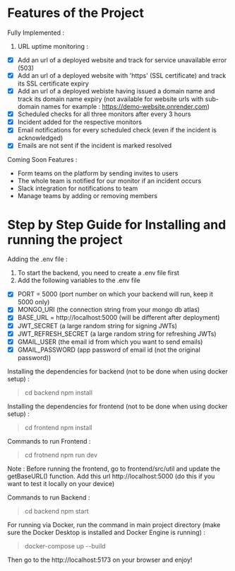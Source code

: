 # Features of the Project

Fully Implemented :
1. URL uptime monitoring :
- [x] Add an url of a deployed website and track for service unavailable error (503)
- [x] Add an url of a deployed website with 'https' (SSL certificate) and track its SSL certificate expiry
- [x] Add an url of a deployed webiste having issued a domain name and track its domain name expiry (not available for website urls with sub-domain names for example : https://demo-website.onrender.com)
- [x] Scheduled checks for all three monitors after every 3 hours
- [x] Incident added for the respective monitors
- [x] Email notifications for every scheduled check (even if the incident is acknowledged)
- [x] Emails are not sent if the incident is marked resolved

Coming Soon Features :
- Form teams on the platform by sending invites to users
- The whole team is notified for our monitor if an incident occurs
- Slack integration for notifications to team
- Manage teams by adding or removing members


# Step by Step Guide for Installing and running the project

Adding the .env file :
1. To start the backend, you need to create a .env file first
2. Add the following variables to the .env file
- [x] PORT = 5000 (port number on which your backend will run, keep it 5000 only)
- [x] MONGO_URI (the connection string from your mongo db atlas)
- [x] BASE_URL = http://localhost:5000 (will be different after deployment)
- [x] JWT_SECRET (a large random string for signing JWTs)
- [x] JWT_REFRESH_SECRET (a large random string for refreshing JWTs)
- [x] GMAIL_USER (the email id from which you want to send emails)
- [x] GMAIL_PASSWORD (app password of email id (not the original password))

Installing the dependencies for backend (not to be done when using docker setup) :
> cd backend
> npm install

Installing the dependencies for frontend (not to be done when using docker setup) :
> cd frontend
> npm install

Commands to run Frontend :
> cd frotnend
> npm run dev

Note : Before running the frontend, go to frontend/src/util and update the getBaseURL() function. Add this url http://localhost:5000 (do this if you want to test it locally on your device)

Commands to run Backend :
> cd backend
> npm start

For running via Docker, run the command in main project directory (make sure the Docker Desktop is installed and Docker Engine is running) :
> docker-compose up --build

Then go to the http://localhost:5173 on your browser and enjoy!